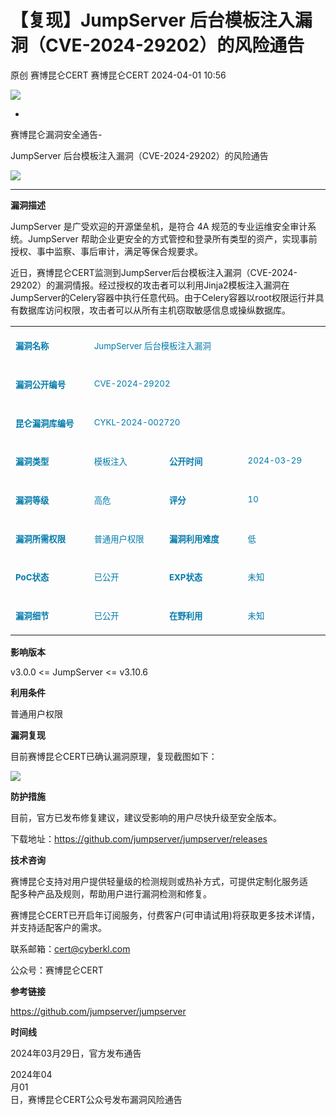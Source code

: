 #  【复现】JumpServer 后台模板注入漏洞（CVE-2024-29202）的风险通告   
原创 赛博昆仑CERT  赛博昆仑CERT   2024-04-01 10:56  
  
![](https://mmbiz.qpic.cn/mmbiz_gif/iaZ7t7b9Dodvib7ddpGMC6vx4COAy4sBoGbGCkwVUIJSHBPI0z1Utrp1h5ys6ygT3albl3PgjejJcRRRiaDFFbMBA/640?wx_fmt=gif "")  
  
  
-  
赛博昆仑漏洞安全通告-  
  
JumpServer 后台模板注入漏洞（CVE-2024-29202）的风险通告   
  
  
![](https://mmbiz.qpic.cn/mmbiz_svg/7j1UQofaR9fsNXgsOXHVKZMJ1PCicm8s4RHQVjCJEjX63AsNibMx3So4wSMAvubEOoU2vLqYY7hIibIJbkEaPIDs5A4ianh5jibxw/640?wx_fmt=svg "")  
  
  
  
****  
**漏洞描述**  
  
JumpServer 是广受欢迎的开源堡垒机，是符合 4A 规范的专业运维安全审计系统。JumpServer 帮助企业更安全的方式管控和登录所有类型的资产，实现事前授权、事中监察、事后审计，满足等保合规要求。  
  
近日，赛博昆仑CERT监测到JumpServer后台模板注入漏洞（CVE-2024-29202）的漏洞情报。经过授权的攻击者可以利用Jinja2模板注入漏洞在JumpServer的Celery容器中执行任意代码。由于Celery容器以root权限运行并具有数据库访问权限，攻击者可以从所有主机窃取敏感信息或操纵数据库。  
  
<table><colgroup><col width="182"/><col width="182"/><col width="182"/><col width="182"/></colgroup><tbody><tr style="height:39px;"><td colspan="1" rowspan="1" style="border-color: rgb(221, 221, 221);font-size: 10pt;padding: 8px;vertical-align: top;" width="127"><p><span style="color: rgb(0, 122, 170);"><strong>漏洞名称</strong></span></p></td><td colspan="3" rowspan="1" style="border-color: rgb(221, 221, 221);font-size: 10pt;padding: 8px;vertical-align: top;"><p><span style="color: rgb(0, 122, 170);">JumpServer 后台模板注入漏洞</span></p></td></tr><tr style="height:39px;"><td colspan="1" rowspan="1" style="border-color: rgb(221, 221, 221);font-size: 10pt;padding: 8px;vertical-align: top;" width="127"><p><span style="color: rgb(0, 122, 170);"><strong>漏洞公开编号</strong></span></p></td><td colspan="3" rowspan="1" style="border-color: rgb(221, 221, 221);font-size: 10pt;padding: 8px;vertical-align: top;"><p><span style="color: rgb(0, 122, 170);">CVE-2024-29202</span></p></td></tr><tr style="height:39px;"><td colspan="1" rowspan="1" style="border-color: rgb(221, 221, 221);font-size: 10pt;padding: 8px;vertical-align: top;" width="127"><p><span style="color: rgb(0, 122, 170);"><strong>昆仑漏洞库编号</strong></span></p></td><td colspan="3" rowspan="1" style="border-color: rgb(221, 221, 221);font-size: 10pt;padding: 8px;vertical-align: top;"><p><span style="color: rgb(0, 122, 170);">CYKL-2024-002720</span></p></td></tr><tr style="height:39px;"><td colspan="1" rowspan="1" style="border-color: rgb(221, 221, 221);font-size: 10pt;padding: 8px;vertical-align: top;" width="127"><p><span style="color: rgb(0, 122, 170);"><strong>漏洞类型</strong></span></p></td><td colspan="1" rowspan="1" style="border-color: rgb(221, 221, 221);font-size: 10pt;padding: 8px;vertical-align: top;" width="127"><p><span style="color: rgb(0, 122, 170);">模板注入</span></p></td><td colspan="1" rowspan="1" style="border-color: rgb(221, 221, 221);font-size: 10pt;padding: 8px;vertical-align: top;" width="127"><p><span style="color: rgb(0, 122, 170);"><strong>公开时间</strong></span></p></td><td colspan="1" rowspan="1" style="border-color: rgb(221, 221, 221);font-size: 10pt;padding: 8px;vertical-align: top;" width="127"><p><span style="color: rgb(0, 122, 170);">2024-03-29</span></p></td></tr><tr style="height:39px;"><td colspan="1" rowspan="1" style="border-color: rgb(221, 221, 221);font-size: 10pt;padding: 8px;vertical-align: top;" width="127"><p><span style="color: rgb(0, 122, 170);"><strong>漏洞等级</strong></span></p></td><td colspan="1" rowspan="1" style="border-color: rgb(221, 221, 221);font-size: 10pt;padding: 8px;vertical-align: top;" width="127"><p><span style="color: rgb(0, 122, 170);">高危</span></p></td><td colspan="1" rowspan="1" style="border-color: rgb(221, 221, 221);font-size: 10pt;padding: 8px;vertical-align: top;" width="127"><p><span style="color: rgb(0, 122, 170);"><strong>评分</strong></span></p></td><td colspan="1" rowspan="1" style="border-color: rgb(221, 221, 221);font-size: 10pt;padding: 8px;vertical-align: top;" width="127"><p><span style="color: rgb(0, 122, 170);">10</span></p></td></tr><tr style="height:39px;"><td colspan="1" rowspan="1" style="border-color: rgb(221, 221, 221);font-size: 10pt;padding: 8px;vertical-align: top;" width="127"><p><span style="color: rgb(0, 122, 170);"><strong>漏洞所需权限</strong></span></p></td><td colspan="1" rowspan="1" style="border-color: rgb(221, 221, 221);font-size: 10pt;padding: 8px;vertical-align: top;" width="127"><p><span style="color: rgb(0, 122, 170);">普通用户权限</span></p></td><td colspan="1" rowspan="1" style="border-color: rgb(221, 221, 221);font-size: 10pt;padding: 8px;vertical-align: top;" width="127"><p><span style="color: rgb(0, 122, 170);"><strong>漏洞利用难度</strong></span></p></td><td colspan="1" rowspan="1" style="border-color: rgb(221, 221, 221);font-size: 10pt;padding: 8px;vertical-align: top;" width="127"><p><span style="color: rgb(0, 122, 170);">低</span></p></td></tr><tr style="height:39px;"><td colspan="1" rowspan="1" style="border-color: rgb(221, 221, 221);font-size: 10pt;padding: 8px;vertical-align: top;" width="127"><p><span style="color: rgb(0, 122, 170);"><strong>PoC</strong><strong>状态</strong></span></p></td><td colspan="1" rowspan="1" style="border-color: rgb(221, 221, 221);font-size: 10pt;padding: 8px;vertical-align: top;" width="127"><p><span style="color: rgb(0, 122, 170);">已公开</span></p></td><td colspan="1" rowspan="1" style="border-color: rgb(221, 221, 221);font-size: 10pt;padding: 8px;vertical-align: top;" width="127"><p><span style="color: rgb(0, 122, 170);"><strong>EXP</strong><strong>状态</strong></span></p></td><td colspan="1" rowspan="1" style="border-color: rgb(221, 221, 221);font-size: 10pt;padding: 8px;vertical-align: top;" width="127"><p><span style="color: rgb(0, 122, 170);">未知</span></p></td></tr><tr style="height:39px;"><td colspan="1" rowspan="1" style="border-color: rgb(221, 221, 221);font-size: 10pt;padding: 8px;vertical-align: top;" width="127"><p><span style="color: rgb(0, 122, 170);"><strong>漏洞细节</strong></span></p></td><td colspan="1" rowspan="1" style="border-color: rgb(221, 221, 221);font-size: 10pt;padding: 8px;vertical-align: top;" width="127"><p><span style="color: rgb(0, 122, 170);">已公开</span></p></td><td colspan="1" rowspan="1" style="border-color: rgb(221, 221, 221);font-size: 10pt;padding: 8px;vertical-align: top;" width="127"><p><span style="color: rgb(0, 122, 170);"><strong>在野利用</strong></span></p></td><td colspan="1" rowspan="1" style="border-color: rgb(221, 221, 221);font-size: 10pt;padding: 8px;vertical-align: top;" width="127"><p><span style="color: rgb(0, 122, 170);">未知</span></p></td></tr></tbody></table>  
  
  
**影响版本**  
  
v3.0.0 <= JumpServer <= v3.10.6  
  
**利用条件**  
  
普通用户权限  
  
**漏洞复现**  
  
目前赛博昆仑CERT已确认漏洞原理，复现截图如下：  
  
![](https://mmbiz.qpic.cn/sz_mmbiz_png/iaZ7t7b9DodvNicdoVZaSib5b5sSibSExTkPpzI9eb1kDibnG53mHWya1GQwjQpzRrEq8g7ukN7YzJWheYOQmH4IIfQ/640?wx_fmt=png&from=appmsg "")  
  
**防护措施**  
  
  
  
目前，官方已发布修复建议，建议受影响的用户尽快升级至安全版本。  
  
 下载地址：https://github.com/jumpserver/jumpserver/releases  
  
**技术咨询**  
  
赛博昆仑支持对用户提供轻量级的检测规则或热补方式，可提供定制化服务适  
配多种产品及规则，帮助用户进行漏洞检测和修复。  
  
赛博昆仑CERT已开启年订阅服务，付费客户(可申请试用)将获取更多技术详情，并支持适配客户的需求。  
  
联系邮箱：cert@cyberkl.com  
  
公众号：赛博昆仑CERT  
  
**参考链接**  
  
https://github.com/jumpserver/jumpserver  
  
  
  
  
**时间线**  
  
 2024年03月29日，官方发布通告  
  
2024年04  
月01  
日，赛博昆仑CERT公众号发布漏洞风险通告  
  
  
  
